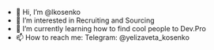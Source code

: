 - 👋 Hi, I’m @lkosenko
- 👀 I’m interested in Recruiting and Sourcing
- 🌱 I’m currently learning how to find cool people to Dev.Pro
- 📫 How to reach me: 
Telegram: @yelizaveta_kosenko

<!---
lkosenko/lkosenko is a ✨ special ✨ repository because its `README.md` (this file) appears on your GitHub profile.
You can click the Preview link to take a look at your changes.
--->

